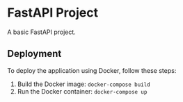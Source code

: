 # FastAPI Project
A basic FastAPI project.

## Deployment

To deploy the application using Docker, follow these steps:

1.  Build the Docker image: `docker-compose build`
2.  Run the Docker container: `docker-compose up`
